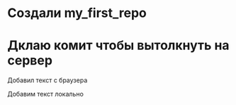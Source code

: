 ﻿# Создали my_first_repo

# Дклаю комит чтобы вытолкнуть на сервер

Добавил текст с браузера

Добавим текст локально